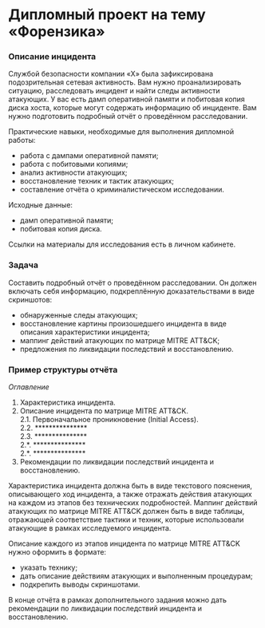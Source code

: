 # Дипломный проект на тему «Форензика»

### Описание инцидента
Службой безопасности компании «Х» была зафиксирована подозрительная сетевая активность. Вам нужно проанализировать ситуацию, расследовать инцидент и найти следы активности атакующих.
У вас есть дамп оперативной памяти и побитовая копия диска хоста, которые могут содержать информацию об инциденте. 
Вам нужно подготовить подробный отчёт о проведённом расследовании.

Практические навыки, необходимые для выполнения дипломной работы:
* работа с дампами оперативной памяти;
* работа с побитовыми копиями;
* анализ активности атакующих;
* восстановление техник и тактик атакующих;
* составление отчёта о криминалистическом исследовании.

Исходные данные:
* дамп оперативной памяти;
* побитовая копия диска.

Ссылки на материалы для исследования есть в личном кабинете.

### Задача

Составить подробный отчёт о проведённом расследовании. Он должен включать себя информацию, подкреплённую доказательствами в виде скриншотов:
* обнаруженные следы атакующих;
* восстановление картины произошедшего инцидента в виде описания характеристики инцидента;
* маппинг действий атакующих по матрице MITRE ATT&CK;
* предложения по ликвидации последствий и восстановлению.

### Пример структуры отчёта

   *Оглавление*
  1.    Характеристика инцидента.    
  2.    Описание инцидента по матрице MITRE ATT&CK.    
    2.1.    Первоначальное проникновение (Initial Access).    
    2.2.    ***************    
    2.3.    ***************    
    2.\*.    ***************    
    2.\*.    ***************    
  3. Рекомендации по ликвидации последствий инцидента и восстановлению.   

Характеристика инцидента должна быть в виде текстового пояснения, описывающего ход инцидента, а также отражать действия атакующих на каждом из этапов без технических подробностей.
Маппинг действий атакующих по матрице MITRE ATT&CK должен быть в виде таблицы, отражающей соответствие тактики и техник, которые использовали атакующие в рамках исследуемого инцидента.

Описание каждого из этапов инцидента по матрице MITRE ATT&CK нужно оформить в формате:
* указать технику;
* дать описание действиям атакующих и выполненным процедурам;
* подкрепить выводы скриншотами.

В конце отчёта в рамках дополнительного задания можно дать рекомендации по ликвидации последствий инцидента и восстановлению.

